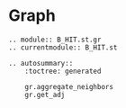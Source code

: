 # Graph

```{eval-rst}
.. module:: B_HIT.st.gr
.. currentmodule:: B_HIT.st

.. autosummary::
    :toctree: generated

    gr.aggregate_neighbors
    gr.get_adj

```
